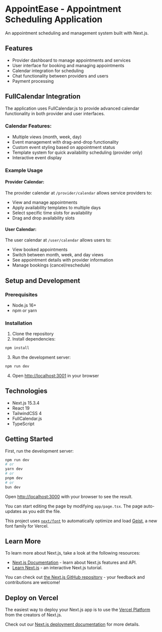 # AppointEase - Appointment Scheduling Application

An appointment scheduling and management system built with Next.js.

## Features

- Provider dashboard to manage appointments and services
- User interface for booking and managing appointments
- Calendar integration for scheduling
- Chat functionality between providers and users
- Payment processing

## FullCalendar Integration

The application uses FullCalendar.js to provide advanced calendar functionality in both provider and user interfaces.

### Calendar Features:

- Multiple views (month, week, day)
- Event management with drag-and-drop functionality
- Custom event styling based on appointment status
- Template system for quick availability scheduling (provider only)
- Interactive event display

### Example Usage

#### Provider Calendar:

The provider calendar at `/provider/calendar` allows service providers to:

- View and manage appointments
- Apply availability templates to multiple days
- Select specific time slots for availability
- Drag and drop availability slots

#### User Calendar:

The user calendar at `/user/calendar` allows users to:

- View booked appointments
- Switch between month, week, and day views
- See appointment details with provider information
- Manage bookings (cancel/reschedule)

## Setup and Development

### Prerequisites

- Node.js 16+
- npm or yarn

### Installation

1. Clone the repository
2. Install dependencies:

```bash
npm install
```

3. Run the development server:

```bash
npm run dev
```

4. Open [http://localhost:3001](http://localhost:3001) in your browser

## Technologies

- Next.js 15.3.4
- React 19
- TailwindCSS 4
- FullCalendar.js
- TypeScript

## Getting Started

First, run the development server:

```bash
npm run dev
# or
yarn dev
# or
pnpm dev
# or
bun dev
```

Open [http://localhost:3000](http://localhost:3000) with your browser to see the result.

You can start editing the page by modifying `app/page.tsx`. The page auto-updates as you edit the file.

This project uses [`next/font`](https://nextjs.org/docs/app/building-your-application/optimizing/fonts) to automatically optimize and load [Geist](https://vercel.com/font), a new font family for Vercel.

## Learn More

To learn more about Next.js, take a look at the following resources:

- [Next.js Documentation](https://nextjs.org/docs) - learn about Next.js features and API.
- [Learn Next.js](https://nextjs.org/learn) - an interactive Next.js tutorial.

You can check out [the Next.js GitHub repository](https://github.com/vercel/next.js) - your feedback and contributions are welcome!

## Deploy on Vercel

The easiest way to deploy your Next.js app is to use the [Vercel Platform](https://vercel.com/new?utm_medium=default-template&filter=next.js&utm_source=create-next-app&utm_campaign=create-next-app-readme) from the creators of Next.js.

Check out our [Next.js deployment documentation](https://nextjs.org/docs/app/building-your-application/deploying) for more details.
